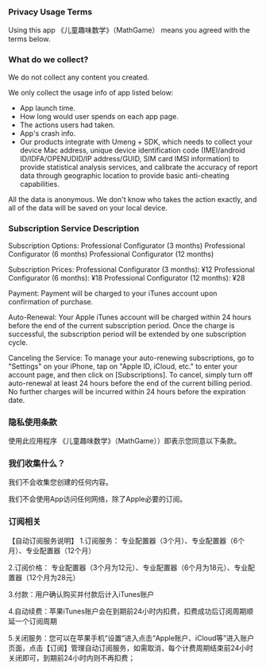 ### Privacy Usage Terms

Using this app 《儿童趣味数学》（MathGame） means you agreed with the terms below.

### What do we collect?

We do not collect any content you created.

We only collect the usage info of app listed below:

- App launch time.
- How long would user spends on each app page.
- The actions users had taken.
- App's crash info.
- Our products integrate with Umeng + SDK, which needs to collect your device Mac address, unique device identification code (IMEI/android ID/IDFA/OPENUDID/IP address/GUID, SIM card IMSI information) to provide statistical analysis services, and calibrate the accuracy of report data through geographic location to provide basic anti-cheating capabilities.

All the data is anonymous. We don't know who takes the action exactly, and all of the data will be saved on your local device.

### Subscription Service Description

Subscription Options:
Professional Configurator (3 months)
Professional Configurator (6 months)
Professional Configurator (12 months)

Subscription Prices:
Professional Configurator (3 months): ¥12
Professional Configurator (6 months): ¥18
Professional Configurator (12 months): ¥28

Payment:
Payment will be charged to your iTunes account upon confirmation of purchase.

Auto-Renewal:
Your Apple iTunes account will be charged within 24 hours before the end of the current subscription period. Once the charge is successful, the subscription period will be extended by one subscription cycle.

Canceling the Service:
To manage your auto-renewing subscriptions, go to "Settings" on your iPhone, tap on "Apple ID, iCloud, etc." to enter your account page, and then click on [Subscriptions]. To cancel, simply turn off auto-renewal at least 24 hours before the end of the current billing period. No further charges will be incurred within 24 hours before the expiration date.

### 隐私使用条款

使用此应用程序 《儿童趣味数学》（MathGame））即表示您同意以下条款。

### 我们收集什么？

我们不会收集您创建的任何内容。

我们不会使用App访问任何网络，除了Apple必要的订阅。

### 订阅相关

【自动订阅服务说明】
1.订阅服务：
专业配置器（3个月）、专业配置器（6个月）、专业配置器（12个月）

2.订阅价格：
专业配置器（3个月为12元）、专业配置器（6个月为18元）、专业配置器（12个月为28元）

3.付款：用户确认购买并付款后计入iTunes账户

4.自动续费：苹果iTunes账户会在到期前24小时内扣费，扣费成功后订阅周期顺延一个订阅周期

5.关闭服务：您可以在苹果手机“设置”进入点击“Apple账户、iCloud等”进入账户页面，点击【订阅】管理自动订阅服务，如需取消，每个计费周期结束前24小时关闭即可，到期前24小时内则不再扣费；

